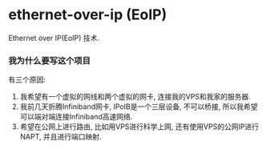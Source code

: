 # ethernet-over-ip (EoIP)

Ethernet over IP(EoIP) 技术.

### 我为什么要写这个项目
有三个原因:
1. 我希望有一个虚拟的网线和两个虚拟的网卡, 连接我的VPS和我家的服务器.
2. 我前几天折腾Infiniband网卡, IPoIB是一个三层设备, 不可以桥接, 所以我希望可以端对端连接Infiniband高速网络.
3. 希望在公网上进行路由, 比如用VPS进行科学上网, 还有使用VPS的公网IP进行NAPT, 并且进行端口映射.


